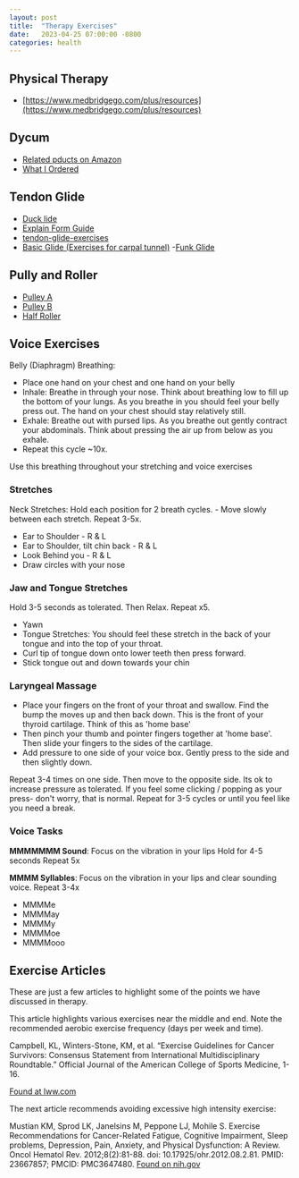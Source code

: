 ```yaml
---
layout: post
title:  "Therapy Exercises"
date:   2023-04-25 07:00:00 -0800
categories: health
---
```


## Physical Therapy

- [https://www.medbridgego.com/plus/resources](https://www.medbridgego.com/plus/resources)

## Dycum

- [Related pducts on Amazon](https://www.amazon.com/s?k=dycem&hvadid=580626353238&hvdev=c&hvlocphy=9033256&hvnetw=g&hvqmt=e&hvrand=15326351556436123793&hvtargid=kwd-1231585790&hydadcr=3055_13533884&tag=googhydr-20&ref=pd_sl_1bguyytvsb_e)
- [What I Ordered](https://www.amazon.com/gp/product/B08HR6NXWL/ref=ewc_pr_img_1?smid=A1T6JNFRXASP3G&psc=1)

## Tendon Glide

- [Duck lide](https://youtu.be/favZefGkiHk)
- [Explain Form Guide](https://youtu.be/dUhjUBAQv30)
- [tendon-glide-exercises](https://www.mcit.org/resource/tendon-glide-exercises/)
- [Basic Glide (Exercises for carpal tunnel)](https://orthoinfo.aaos.org/globalassets/pdfs/a00789_therapeutic-exercise-program-for-carpal-tunnel_final.pdf)
-[Funk Glide](https://youtu.be/favZefGkiHk)

## Pully and Roller

- [Pulley A](https://www.amazon.com/gp/product/B01MT8KWIB/ref=ewc_pr_img_2?smid=A1T6JNFRXASP3G&psc=1)
- [Pulley B](https://www.amazon.com/gp/product/B01JK1NSR6/ref=ewc_pr_img_1?smid=A1T6JNFRXASP3G&psc=1)
- [Half Roller](https://www.amazon.com/gp/product/B07RWRCN2N/ref=ox_sc_act_title_1?smid=ATVPDKIKX0DER&psc=1)

## Voice Exercises

Belly (Diaphragm) Breathing:

- Place one hand on your chest and one hand on your belly
- Inhale: Breathe in through your nose. Think about breathing low to fill up the bottom of your
lungs. As you breathe in you should feel your belly press out. The hand on your chest should
stay relatively still.
- Exhale: Breathe out with pursed lips. As you breathe out gently contract your abdominals.
Think about pressing the air up from below as you exhale.
- Repeat this cycle ~10x.

Use this breathing throughout your stretching and voice exercises

### Stretches

Neck Stretches: Hold each position for 2 breath cycles. - Move slowly between each stretch. Repeat 3-5x.

- Ear to Shoulder - R & L
- Ear to Shoulder, tilt chin back - R & L
- Look Behind you - R & L
- Draw circles with your nose

### Jaw and Tongue Stretches

Hold 3-5 seconds as tolerated. Then Relax. Repeat x5.

- Yawn
- Tongue Stretches: You should feel these stretch in the back of your tongue and into the top of
your throat.
- Curl tip of tongue down onto lower teeth then press forward.
- Stick tongue out and down towards your chin

### Laryngeal Massage

- Place your fingers on the front of your throat and swallow. Find the bump the moves up and
then back down. This is the front of your thyroid cartilage. Think of this as 'home base'
- Then pinch your thumb and pointer fingers together at 'home base'. Then slide your fingers to
the sides of the cartilage.
- Add pressure to one side of your voice box. Gently press to the side and then slightly down.

Repeat 3-4 times on one side. Then move to the opposite side.
Its ok to increase pressure as tolerated. If you feel some clicking / popping as your press- don't
worry, that is normal.
Repeat for 3-5 cycles or until you feel like you need a break.

### Voice Tasks

**MMMMMMM Sound**: Focus on the vibration in your lips
Hold for 4-5 seconds
Repeat 5x

**MMMM Syllables**: Focus on the vibration in your lips and clear sounding voice. Repeat 3-4x

- MMMMe
- MMMMay
- MMMMy
- MMMMoe
- MMMMooo

## Exercise Articles

These are just a few articles to highlight some of the points we have discussed in therapy.

This article highlights various exercises near the middle and end. Note the recommended aerobic exercise frequency (days per week and time).

Campbell, KL, Winters-Stone, KM, et al. “Exercise Guidelines for Cancer Survivors: Consensus Statement from International Multidisciplinary Roundtable.” Official Journal of the American College of Sports Medicine, 1-16.

[Found at lww.com](https://journals.lww.com/acsm-msse/Fulltext/2019/11000/Exercise_Guidelines_for_Cancer_Survivors_.23.aspx)

The next article recommends avoiding excessive high intensity exercise:

Mustian KM, Sprod LK, Janelsins M, Peppone LJ, Mohile S. Exercise Recommendations for Cancer-Related Fatigue, Cognitive Impairment, Sleep problems, Depression, Pain, Anxiety, and Physical Dysfunction: A Review. Oncol Hematol Rev. 2012;8(2):81-88. doi: 10.17925/ohr.2012.08.2.81. PMID: 23667857; PMCID: PMC3647480. [Found on nih.gov](https://www.ncbi.nlm.nih.gov/pmc/articles/PMC3647480/)
